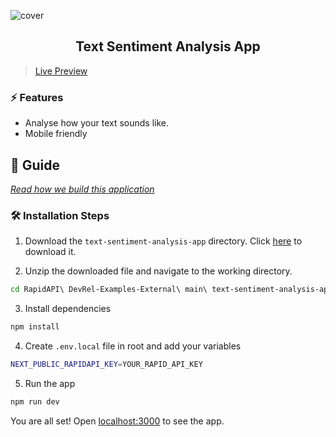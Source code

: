 ![cover](../../../Desktop/sentiment%20analysis/assets/cover.png)

<div align="center">
	<h2>Text Sentiment Analysis App</h2>
</div>

>[Live Preview](https://rapidapi-text-sentiment-analysis-app.vercel.app/)

### ⚡️ Features

- Analyse how your text sounds like.
- Mobile friendly

## 📖 Guide

[*Read how we build this application*](https://rapidapi.com/guides/build-text-sentiment-analysis-app)

### 🛠️ Installation Steps

1. Download the `text-sentiment-analysis-app` directory. Click [here](https://download-directory.github.io/?url=https://github.com/RapidAPI/DevRel-Examples-External/tree/main/text-sentiment-analysis-app) to download it.

2. Unzip the downloaded file and navigate to the working directory.

```bash
cd RapidAPI\ DevRel-Examples-External\ main\ text-sentiment-analysis-app/
```

3. Install dependencies

```bash
npm install
```

4. Create `.env.local` file in root and add your variables

```bash
NEXT_PUBLIC_RAPIDAPI_KEY=YOUR_RAPID_API_KEY
```

5. Run the app

```bash
npm run dev
```

You are all set! Open [localhost:3000](http://localhost:3000/) to see the app.
